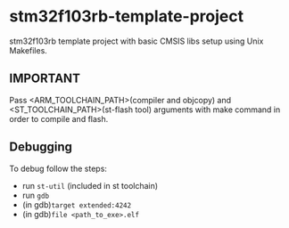 # stm32f103rb-template-project
stm32f103rb template project with basic CMSIS libs setup using Unix Makefiles.

## IMPORTANT
Pass <ARM_TOOLCHAIN_PATH>(compiler and objcopy) and <ST_TOOLCHAIN_PATH>(st-flash tool) arguments with make command in order to compile and flash.

## Debugging
To debug follow the steps:
* run `st-util` (included in st toolchain)
* run `gdb`
* (in gdb)`target extended:4242`
* (in gdb)`file <path_to_exe>.elf`



